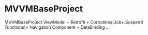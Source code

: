 # MVVMBaseProject
 MVVMBaseProject ViewModel + Retrofit + Coroutines(Job+.Suspend Functions)+ Navigation Component + DataBinding ...
